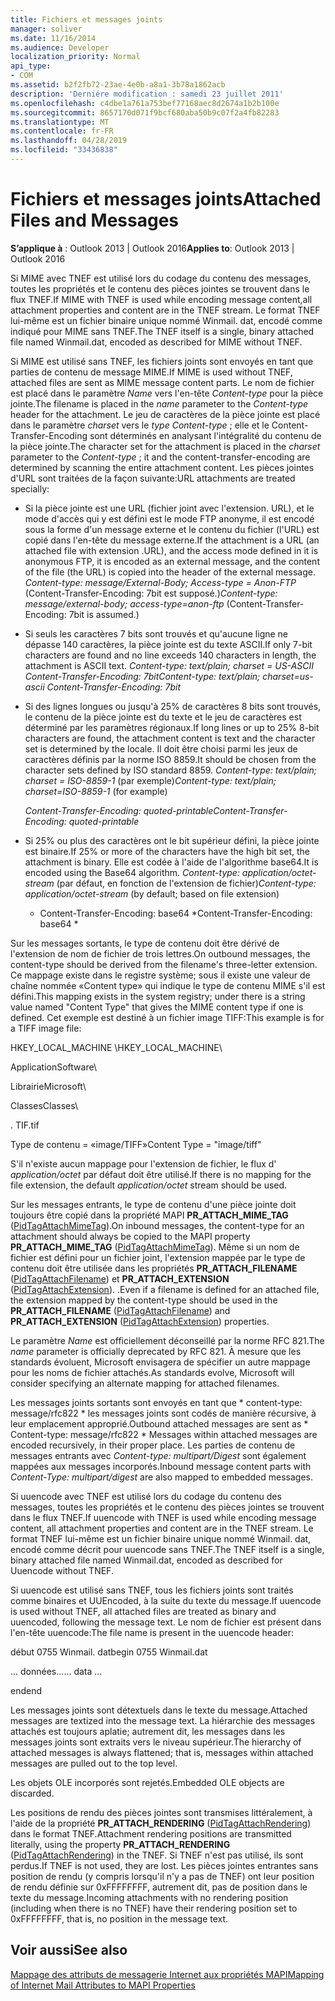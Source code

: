 ```yaml
---
title: Fichiers et messages joints
manager: soliver
ms.date: 11/16/2014
ms.audience: Developer
localization_priority: Normal
api_type:
- COM
ms.assetid: b2f2fb72-23ae-4e0b-a8a1-3b78a1862acb
description: 'Derniére modification : samedi 23 juillet 2011'
ms.openlocfilehash: c4dbe1a761a753bef77168aec8d2674a1b2b100e
ms.sourcegitcommit: 8657170d071f9bcf680aba50b9c07f2a4fb82283
ms.translationtype: MT
ms.contentlocale: fr-FR
ms.lasthandoff: 04/28/2019
ms.locfileid: "33436838"
---
```

# <a name="attached-files-and-messages"></a><span data-ttu-id="ae986-103">Fichiers et messages joints</span><span class="sxs-lookup"><span data-stu-id="ae986-103">Attached Files and Messages</span></span>

  
  
<span data-ttu-id="ae986-104">**S’applique à** : Outlook 2013 | Outlook 2016</span><span class="sxs-lookup"><span data-stu-id="ae986-104">**Applies to**: Outlook 2013 | Outlook 2016</span></span> 
  
<span data-ttu-id="ae986-105">Si MIME avec TNEF est utilisé lors du codage du contenu des messages, toutes les propriétés et le contenu des pièces jointes se trouvent dans le flux TNEF.</span><span class="sxs-lookup"><span data-stu-id="ae986-105">If MIME with TNEF is used while encoding message content,all attachment properties and content are in the TNEF stream.</span></span> <span data-ttu-id="ae986-106">Le format TNEF lui-même est un fichier binaire unique nommé Winmail. dat, encodé comme indiqué pour MIME sans TNEF.</span><span class="sxs-lookup"><span data-stu-id="ae986-106">The TNEF itself is a single, binary attached file named Winmail.dat, encoded as described for MIME without TNEF.</span></span> 
  
<span data-ttu-id="ae986-107">Si MIME est utilisé sans TNEF, les fichiers joints sont envoyés en tant que parties de contenu de message MIME.</span><span class="sxs-lookup"><span data-stu-id="ae986-107">If MIME is used without TNEF, attached files are sent as MIME message content parts.</span></span> <span data-ttu-id="ae986-108">Le nom de fichier est placé dans le paramètre *Name* vers l'en-tête *Content-type* pour la pièce jointe.</span><span class="sxs-lookup"><span data-stu-id="ae986-108">The filename is placed in the  *name*  parameter to the  *Content-type*  header for the attachment.</span></span> <span data-ttu-id="ae986-109">Le jeu de caractères de la pièce jointe est placé dans le paramètre *charset* vers le *type Content-type* ; elle et le Content-Transfer-Encoding sont déterminés en analysant l'intégralité du contenu de la pièce jointe.</span><span class="sxs-lookup"><span data-stu-id="ae986-109">The character set for the attachment is placed in the  *charset*  parameter to the  *Content-type*  ; it and the content-transfer-encoding are determined by scanning the entire attachment content.</span></span> <span data-ttu-id="ae986-110">Les pièces jointes d'URL sont traitées de la façon suivante:</span><span class="sxs-lookup"><span data-stu-id="ae986-110">URL attachments are treated specially:</span></span> 
  
- <span data-ttu-id="ae986-111">Si la pièce jointe est une URL (fichier joint avec l'extension. URL), et le mode d'accès qui y est défini est le mode FTP anonyme, il est encodé sous la forme d'un message externe et le contenu du fichier (l'URL) est copié dans l'en-tête du message externe.</span><span class="sxs-lookup"><span data-stu-id="ae986-111">If the attachment is a URL (an attached file with extension .URL), and the access mode defined in it is anonymous FTP, it is encoded as an external message, and the content of the file (the URL) is copied into the header of the external message.</span></span> <span data-ttu-id="ae986-112">*Content-type: message/External-Body; Access-type = Anon-FTP*  (Content-Transfer-Encoding: 7bit est supposé.)</span><span class="sxs-lookup"><span data-stu-id="ae986-112">*Content-type: message/external-body; access-type=anon-ftp*  (Content-Transfer-Encoding: 7bit is assumed.)</span></span> 
    
- <span data-ttu-id="ae986-113">Si seuls les caractères 7 bits sont trouvés et qu'aucune ligne ne dépasse 140 caractères, la pièce jointe est du texte ASCII.</span><span class="sxs-lookup"><span data-stu-id="ae986-113">If only 7-bit characters are found and no line exceeds 140 characters in length, the attachment is ASCII text.</span></span> <span data-ttu-id="ae986-114">*Content-type: text/plain; charset = US-ASCII Content-Transfer-Encoding: 7bit*</span><span class="sxs-lookup"><span data-stu-id="ae986-114">*Content-type: text/plain; charset=us-ascii Content-Transfer-Encoding: 7bit*</span></span> 
    
- <span data-ttu-id="ae986-115">Si des lignes longues ou jusqu'à 25% de caractères 8 bits sont trouvés, le contenu de la pièce jointe est du texte et le jeu de caractères est déterminé par les paramètres régionaux.</span><span class="sxs-lookup"><span data-stu-id="ae986-115">If long lines or up to 25% 8-bit characters are found, the attachment content is text and the character set is determined by the locale.</span></span> <span data-ttu-id="ae986-116">Il doit être choisi parmi les jeux de caractères définis par la norme ISO 8859.</span><span class="sxs-lookup"><span data-stu-id="ae986-116">It should be chosen from the character sets defined by ISO standard 8859.</span></span> <span data-ttu-id="ae986-117">*Content-type: text/plain; charset = ISO-8859-1*  (par exemple)</span><span class="sxs-lookup"><span data-stu-id="ae986-117">*Content-type: text/plain; charset=ISO-8859-1*  (for example)</span></span> 
    
     <span data-ttu-id="ae986-118">*Content-Transfer-Encoding: quoted-printable*</span><span class="sxs-lookup"><span data-stu-id="ae986-118">*Content-Transfer-Encoding: quoted-printable*</span></span> 
    
- <span data-ttu-id="ae986-119">Si 25% ou plus des caractères ont le bit supérieur défini, la pièce jointe est binaire.</span><span class="sxs-lookup"><span data-stu-id="ae986-119">If 25% or more of the characters have the high bit set, the attachment is binary.</span></span> <span data-ttu-id="ae986-120">Elle est codée à l'aide de l'algorithme base64.</span><span class="sxs-lookup"><span data-stu-id="ae986-120">It is encoded using the Base64 algorithm.</span></span> <span data-ttu-id="ae986-121">*Content-type: application/octet-stream*  (par défaut, en fonction de l'extension de fichier)</span><span class="sxs-lookup"><span data-stu-id="ae986-121">*Content-type: application/octet-stream*  (by default; based on file extension)</span></span> 
    
     * <span data-ttu-id="ae986-122">Content-Transfer-Encoding: base64 \*</span><span class="sxs-lookup"><span data-stu-id="ae986-122">Content-Transfer-Encoding: base64 \*</span></span> 
    
<span data-ttu-id="ae986-123">Sur les messages sortants, le type de contenu doit être dérivé de l'extension de nom de fichier de trois lettres.</span><span class="sxs-lookup"><span data-stu-id="ae986-123">On outbound messages, the content-type should be derived from the filename's three-letter extension.</span></span> <span data-ttu-id="ae986-124">Ce mappage existe dans le registre système; sous il existe une valeur de chaîne nommée «Content type» qui indique le type de contenu MIME s'il est défini.</span><span class="sxs-lookup"><span data-stu-id="ae986-124">This mapping exists in the system registry; under there is a string value named "Content Type" that gives the MIME content type if one is defined.</span></span> <span data-ttu-id="ae986-125">Cet exemple est destiné à un fichier image TIFF:</span><span class="sxs-lookup"><span data-stu-id="ae986-125">This example is for a TIFF image file:</span></span>
  
<span data-ttu-id="ae986-126">HKEY_LOCAL_MACHINE \\</span><span class="sxs-lookup"><span data-stu-id="ae986-126">HKEY_LOCAL_MACHINE\\</span></span>
  
<span data-ttu-id="ae986-127">Application</span><span class="sxs-lookup"><span data-stu-id="ae986-127">Software\\</span></span>
  
<span data-ttu-id="ae986-128">Librairie</span><span class="sxs-lookup"><span data-stu-id="ae986-128">Microsoft\\</span></span>
  
<span data-ttu-id="ae986-129">Classes</span><span class="sxs-lookup"><span data-stu-id="ae986-129">Classes\\</span></span>
  
<span data-ttu-id="ae986-130">. TIF</span><span class="sxs-lookup"><span data-stu-id="ae986-130">.tif</span></span>
  
<span data-ttu-id="ae986-131">Type de contenu = «image/TIFF»</span><span class="sxs-lookup"><span data-stu-id="ae986-131">Content Type = "image/tiff"</span></span>
  
<span data-ttu-id="ae986-132">S'il n'existe aucun mappage pour l'extension de fichier, le flux d' *application/octet* par défaut doit être utilisé.</span><span class="sxs-lookup"><span data-stu-id="ae986-132">If there is no mapping for the file extension, the default  *application/octet*  stream should be used.</span></span> 
  
<span data-ttu-id="ae986-133">Sur les messages entrants, le type de contenu d'une pièce jointe doit toujours être copié dans la propriété MAPI **PR_ATTACH_MIME_TAG** ([PidTagAttachMimeTag](pidtagattachmimetag-canonical-property.md)).</span><span class="sxs-lookup"><span data-stu-id="ae986-133">On inbound messages, the content-type for an attachment should always be copied to the MAPI property **PR_ATTACH_MIME_TAG** ([PidTagAttachMimeTag](pidtagattachmimetag-canonical-property.md)).</span></span> <span data-ttu-id="ae986-134">Même si un nom de fichier est défini pour un fichier joint, l'extension mappée par le type de contenu doit être utilisée dans les propriétés **PR_ATTACH_FILENAME** ([PidTagAttachFilename](pidtagattachfilename-canonical-property.md)) et **PR_ATTACH_EXTENSION** ([PidTagAttachExtension](pidtagattachextension-canonical-property.md)). .</span><span class="sxs-lookup"><span data-stu-id="ae986-134">Even if a filename is defined for an attached file, the extension mapped by the content-type should be used in the **PR_ATTACH_FILENAME** ([PidTagAttachFilename](pidtagattachfilename-canonical-property.md)) and **PR_ATTACH_EXTENSION** ([PidTagAttachExtension](pidtagattachextension-canonical-property.md)) properties.</span></span>
  
<span data-ttu-id="ae986-135">Le paramètre *Name* est officiellement déconseillé par la norme RFC 821.</span><span class="sxs-lookup"><span data-stu-id="ae986-135">The  *name*  parameter is officially deprecated by RFC 821.</span></span> <span data-ttu-id="ae986-136">À mesure que les standards évoluent, Microsoft envisagera de spécifier un autre mappage pour les noms de fichier attachés.</span><span class="sxs-lookup"><span data-stu-id="ae986-136">As standards evolve, Microsoft will consider specifying an alternate mapping for attached filenames.</span></span> 
  
<span data-ttu-id="ae986-137">Les messages joints sortants sont envoyés en tant que \* content-type: message/rfc822 \* les messages joints sont codés de manière récursive, à leur emplacement approprié.</span><span class="sxs-lookup"><span data-stu-id="ae986-137">Outbound attached messages are sent as \* Content-type: message/rfc822 \*  Messages within attached messages are encoded recursively, in their proper place.</span></span> <span data-ttu-id="ae986-138">Les parties de contenu de messages entrants avec *Content-type: multipart/Digest* sont également mappées aux messages incorporés.</span><span class="sxs-lookup"><span data-stu-id="ae986-138">Inbound message content parts with  *Content-Type: multipart/digest*  are also mapped to embedded messages.</span></span> 
  
<span data-ttu-id="ae986-139">Si uuencode avec TNEF est utilisé lors du codage du contenu des messages, toutes les propriétés et le contenu des pièces jointes se trouvent dans le flux TNEF.</span><span class="sxs-lookup"><span data-stu-id="ae986-139">If uuencode with TNEF is used while encoding message content, all attachment properties and content are in the TNEF stream.</span></span> <span data-ttu-id="ae986-140">Le format TNEF lui-même est un fichier binaire unique nommé Winmail. dat, encodé comme décrit pour uuencode sans TNEF.</span><span class="sxs-lookup"><span data-stu-id="ae986-140">The TNEF itself is a single, binary attached file named Winmail.dat, encoded as described for Uuencode without TNEF.</span></span>
  
<span data-ttu-id="ae986-141">Si uuencode est utilisé sans TNEF, tous les fichiers joints sont traités comme binaires et UUEncoded, à la suite du texte du message.</span><span class="sxs-lookup"><span data-stu-id="ae986-141">If uuencode is used without TNEF, all attached files are treated as binary and uuencoded, following the message text.</span></span> <span data-ttu-id="ae986-142">Le nom de fichier est présent dans l'en-tête uuencode:</span><span class="sxs-lookup"><span data-stu-id="ae986-142">The file name is present in the uuencode header:</span></span>
  
 <span data-ttu-id="ae986-143">début 0755 Winmail. dat</span><span class="sxs-lookup"><span data-stu-id="ae986-143">begin 0755 Winmail.dat</span></span> 
  
 <span data-ttu-id="ae986-144">... données...</span><span class="sxs-lookup"><span data-stu-id="ae986-144">... data ...</span></span> 
  
 <span data-ttu-id="ae986-145">end</span><span class="sxs-lookup"><span data-stu-id="ae986-145">end</span></span> 
  
<span data-ttu-id="ae986-146">Les messages joints sont détextuels dans le texte du message.</span><span class="sxs-lookup"><span data-stu-id="ae986-146">Attached messages are textized into the message text.</span></span> <span data-ttu-id="ae986-147">La hiérarchie des messages attachés est toujours aplatie; autrement dit, les messages dans les messages joints sont extraits vers le niveau supérieur.</span><span class="sxs-lookup"><span data-stu-id="ae986-147">The hierarchy of attached messages is always flattened; that is, messages within attached messages are pulled out to the top level.</span></span>
  
<span data-ttu-id="ae986-148">Les objets OLE incorporés sont rejetés.</span><span class="sxs-lookup"><span data-stu-id="ae986-148">Embedded OLE objects are discarded.</span></span>
  
<span data-ttu-id="ae986-149">Les positions de rendu des pièces jointes sont transmises littéralement, à l'aide de la propriété **PR_ATTACH_RENDERING** ([PidTagAttachRendering](pidtagattachrendering-canonical-property.md)) dans le format TNEF.</span><span class="sxs-lookup"><span data-stu-id="ae986-149">Attachment rendering positions are transmitted literally, using the property **PR_ATTACH_RENDERING** ([PidTagAttachRendering](pidtagattachrendering-canonical-property.md)) in the TNEF.</span></span> <span data-ttu-id="ae986-150">Si TNEF n'est pas utilisé, ils sont perdus.</span><span class="sxs-lookup"><span data-stu-id="ae986-150">If TNEF is not used, they are lost.</span></span> <span data-ttu-id="ae986-151">Les pièces jointes entrantes sans position de rendu (y compris lorsqu'il n'y a pas de TNEF) ont leur position de rendu définie sur 0xFFFFFFFF, autrement dit, pas de position dans le texte du message.</span><span class="sxs-lookup"><span data-stu-id="ae986-151">Incoming attachments with no rendering position (including when there is no TNEF) have their rendering position set to 0xFFFFFFFF, that is, no position in the message text.</span></span>
  
## <a name="see-also"></a><span data-ttu-id="ae986-152">Voir aussi</span><span class="sxs-lookup"><span data-stu-id="ae986-152">See also</span></span>



[<span data-ttu-id="ae986-153">Mappage des attributs de messagerie Internet aux propriétés MAPI</span><span class="sxs-lookup"><span data-stu-id="ae986-153">Mapping of Internet Mail Attributes to MAPI Properties</span></span>](mapping-of-internet-mail-attributes-to-mapi-properties.md)

